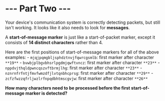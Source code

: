# --- Part Two ---

Your device's communication system is correctly detecting packets, but still isn't working. It looks like it also needs to look for **messages**.

A **start-of-message marker** is just like a start-of-packet marker, except it consists of **14 distinct characters** rather than 4.

Here are the first positions of start-of-message markers for all of the above examples:
    - `mjqjpqmgbljsphdztnvjfqwrcgsmlb`: first marker after character `**19**`
    - `bvwbjplbgvbhsrlpgdmjqwftvncz`: first marker after character `**23**`
    - `nppdvjthqldpwncqszvftbrmjlhg`: first marker after character `**23**`
    - `nznrnfrfntjfmvfwmzdfjlvtqnbhcprsg`: first marker after character `**29**`
    - `zcfzfwzzqfrljwzlrfnpqdbhtmscgvjw`: first marker after character `**26**`

**How many characters need to be processed before the first start-of-message marker is detected?**
